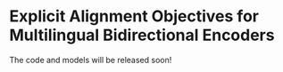 # Explicit Alignment Objectives for Multilingual Bidirectional Encoders

The code and models will be released soon!
